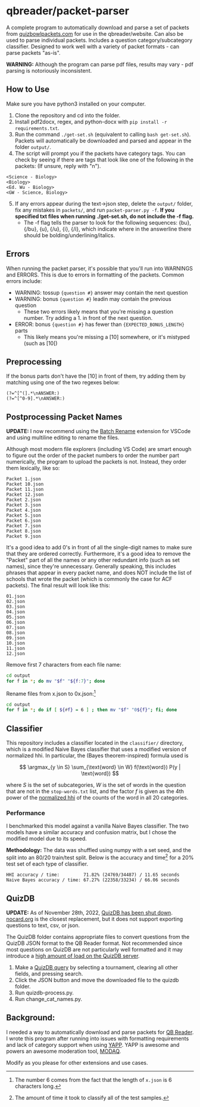 # qbreader/packet-parser

A complete program to automatically download and parse a set of packets from [quizbowlpackets.com](https://quizbowlpackets.com/) for use in the qbreader/website.
Can also be used to parse individual packets.
Includes a question category/subcategory classifier.
Designed to work well with a variety of packet formats - can parse packets "as-is".

**WARNING:** Although the program can parse pdf files, results may vary - pdf parsing is notoriously inconsistent.

## How to Use

Make sure you have python3 installed on your computer.

1. Clone the repository and cd into the folder.
2. Install pdf2docx, regex, and python-docx with `pip install -r requirements.txt`.
3. Run the command `./get-set.sh` (equivalent to calling `bash get-set.sh`).
   Packets will automatically be downloaded and parsed and appear in the folder `output/`.
4. The script will prompt you if the packets have category tags.
   You can check by seeing if there are tags that look like one of the following in the packets:
   (If unsure, reply with "n").

```
<Science - Biology>
<Biology>
<Ed. Wu - Biology>
<GW - Science, Biology>
```

5. If any errors appear during the text->json step, delete the `output/` folder, fix any mistakes in `packets/`, and run `packet-parser.py -f`. **If you specified txt files when running ./get-set.sh, do not include the -f flag.**
   - The -f flag tells the parser to look for the following sequences: {bu}, {/bu}, {u}, {/u}, {i}, {/i}, which indicate where in the answerline there should be bolding/underlining/italics.

## Errors

When running the packet parser, it's possible that you'll run into WARNINGS and ERRORS. This is due to errors in formatting of the packets. Common errors include:

- WARNING: tossup `{question #}` answer may contain the next question
- WARNING: bonus `{question #}` leadin may contain the previous question
  - These two errors likely means that you're missing a question number. Try adding a 1. in front of the next question.
- ERROR: bonus `{question #}` has fewer than `{EXPECTED_BONUS_LENGTH}` parts
  - This likely means you're missing a [10] somewhere, or it's mistyped (such as [10[)

## Preprocessing

If the bonus parts don't have the [10] in front of them, try adding them by matching using one of the two regexes below:

```re
(?=^[^(].*\nANSWER:)
(?=^[^0-9].*\nANSWER:)
```

## Postprocessing Packet Names

**UPDATE:** I now recommend using the [Batch Rename](https://marketplace.visualstudio.com/items?itemName=JannisX11.batch-rename-extension) extension for VSCode and using multiline editing to rename the files.

Although most modern file explorers (including VS Code) are smart enough to figure out the order of the packet numbers to order the number part numerically, the program to upload the packets is not. Instead, they order them lexically, like so:

```
Packet 1.json
Packet 10.json
Packet 11.json
Packet 12.json
Packet 2.json
Packet 3.json
Packet 4.json
Packet 5.json
Packet 6.json
Packet 7.json
Packet 8.json
Packet 9.json
```

It's a good idea to add 0's in front of all the single-digit names to make sure that they are ordered correctly. Furthermore, it's a good idea to remove the "Packet" part of all the names or any other redundant info (such as set names), since they're unnecessary. Generally speaking, this includes phrases that appear in every packet name, and does NOT include the list of schools that wrote the packet (which is commonly the case for ACF packets). The final result will look like this:

```
01.json
02.json
03.json
04.json
05.json
06.json
07.json
08.json
09.json
10.json
11.json
12.json
```

Remove first 7 characters from each file name:

```bash
cd output
for f in *; do mv "$f" "${f:7}"; done
```

Rename files from x.json to 0x.json:[^1]

```bash
cd output
for f in *; do if [ ${#f} = 6 ] ; then mv "$f" "0${f}"; fi; done
```

## Classifier

This repository includes a classifier located in the `classifier/` directory, which is a modified Naive Bayes classifier that uses a modified version of normalized hhi.
In particular, the (Bayes theorem-inspired) formula used is

$$
\argmax_{y \in S} \sum_{\text{word} \in W} f(\text{word}) P(y | \text{word})
$$

where $S$ is the set of subcategories, $W$ is the set of words in the question that are not in the `stop-words.txt` list, and the factor $f$ is given as the 4th power of the [normalized hhi](https://en.wikipedia.org/wiki/Herfindahl–Hirschman_index#Formula) of the counts of the word in all 20 categories.

### Performance

I benchmarked this model against a vanilla Naive Bayes classifier.
The two models have a similar accuracy and confusion matrix, but I chose the modified model due to its speed.

**Methodology:** The data was shuffled using numpy with a set seed, and the split into an 80/20 train/test split.
Below is the accuracy and time[^2] for a 20% test set of each type of classifier.

```
HHI accuracy / time:         71.82% (24769/34487) / 11.65 seconds
Naive Bayes accuracy / time: 67.27% (22358/33234) / 66.06 seconds
```

## QuizDB

**UPDATE:** As of November 28th, 2022, [QuizDB has been shut down](https://hsquizbowl.org/forums/viewtopic.php?t=26489). [nocard.org](https://nocard.org) is the closest replacement, but it does not support exporting questions to text, csv, or json.

The QuizDB folder contains appropriate files to convert questions from the QuizDB JSON format to the QB Reader format.
Not recommended since most questions on QuizDB are not particularly well formatted and it may introduce a [high amount of load on the QuizDB server](https://www.quizdb.org/about#:~:text=%5BNOT%20RECOMMENDED%20EXCEPT,year%2C%20or%20tournament.).

1. Make a [QuizDB query](https://www.quizdb.org/) by selecting a tournament, clearing all other fields, and pressing search.
2. Click the JSON button and move the downloaded file to the quizdb folder.
3. Run quizdb-process.py.
4. Run change_cat_names.py.

## Background:

I needed a way to automatically download and parse packets for [QB Reader](https://www.qbreader.org/).
I wrote this program after running into issues with formatting requirements and lack of category support when using [YAPP](https://github.com/alopezlago/YetAnotherPacketParser).
YAPP is awesome and powers an awesome moderation tool, [MODAQ](https://www.quizbowlreader.com/demo.html).

[^1]: The number 6 comes from the fact that the length of `x.json` is 6 characters long.

Modify as you please for other extensions and use cases.
[^2]: The amount of time it took to classify all of the test samples.
